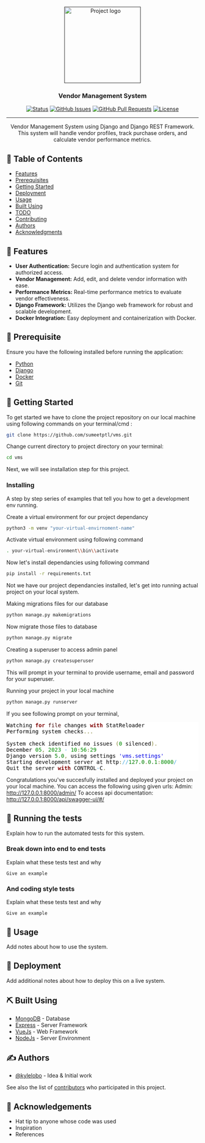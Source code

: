 <p align="center">
  <a href="" rel="noopener">
 <img width=200px height=200px src="https://www.google.com/url?sa=i&url=https%3A%2F%2Fwww.alamy.com%2Fstock-photo%2Fvms-logo-design.html&psig=AOvVaw1lq22bPbi_10XIFkjvki3V&ust=1701805812696000&source=images&cd=vfe&ved=0CBIQjRxqFwoTCODVverG9oIDFQAAAAAdAAAAABAE" alt="Project logo"></a>
</p>

<h3 align="center">Vendor Management System</h3>

<div align="center">

[![Status](https://img.shields.io/badge/status-active-success.svg)]()
[![GitHub Issues](https://img.shields.io/github/issues/kylelobo/The-Documentation-Compendium.svg)](https://github.com/kylelobo/The-Documentation-Compendium/issues)
[![GitHub Pull Requests](https://img.shields.io/github/issues-pr/kylelobo/The-Documentation-Compendium.svg)](https://github.com/kylelobo/The-Documentation-Compendium/pulls)
[![License](https://img.shields.io/badge/license-MIT-blue.svg)](/LICENSE)

</div>

---

<p align="center"> Vendor Management System using Django and Django REST Framework. This
system will handle vendor profiles, track purchase orders, and calculate vendor performance
metrics.
    <br> 
</p>

## 📝 Table of Contents

- [Features](#features)
- [Prerequisites](#features)
- [Getting Started](#getting_started)
- [Deployment](#deployment)
- [Usage](#usage)
- [Built Using](#built_using)
- [TODO](../TODO.md)
- [Contributing](../CONTRIBUTING.md)
- [Authors](#authors)
- [Acknowledgments](#acknowledgement)

## 🧐 Features <a name = "features"></a>

- **User Authentication:** Secure login and authentication system for authorized access.
- **Vendor Management:** Add, edit, and delete vendor information with ease.
- **Performance Metrics:** Real-time performance metrics to evaluate vendor effectiveness.
- **Django Framework:** Utilizes the Django web framework for robust and scalable development.
- **Docker Integration:** Easy deployment and containerization with Docker.

## 🧐 Prerequisite <a name = "prerequisite"></a>

Ensure you have the following installed before running the application:

- [Python](https://www.python.org/)
- [Django](https://www.djangoproject.com/)
- [Docker](https://www.docker.com/)
- [Git](https://git-scm.com/downloads)


## 🏁 Getting Started <a name = "getting_started"></a>

To get started we have to clone the project repository on our local machine using following commands on your terminal/cmd :
```bash
git clone https://github.com/sumeetptl/vms.git

```
Change current directory to project directory on your terminal:
```bash
cd vms
```
Next, we will see installation step for this project.



### Installing

A step by step series of examples that tell you how to get a development env running.

Create a virtual environment for our project dependancy

```bash
python3 -m venv "your-virtual-envirnoment-name"
```
Activate virtual environment using following command

```bash
. your-virtual-environment\\bin\\activate 
```
Now let's install dependancies using following command

```bash
pip install -r requirements.txt
```
Not we have our project dependancies installed, let's get into running actual project on your local system.

Making migrations files for our database
```bash
python manage.py makemigrations
```
Now migrate those files to database
```bash
python manage.py migrate
```

Creating a superuser to access admin panel
```bash
python manage.py createsuperuser
```
This will prompt in your terminal to provide username, email and password for your superuser.

Running your project in your local machine 
```bash
python manage.py runserver
```
If you see following prompt on your terminal,
<pre class="code_syntax" style="color:#000000;background:#ffffff;"><span class="line_wrapper">Watching <span style="color:#800000; font-weight:bold; ">for</span> <span style="color:#400000; ">file</span> changes <span style="color:#800000; font-weight:bold; ">with</span> StatReloader</span>
<span class="line_wrapper">Performing system checks<span style="color:#808030; ">.</span><span style="color:#808030; ">.</span><span style="color:#808030; ">.</span></span>
<span class="line_wrapper"></span>
<span class="line_wrapper">System check identified no issues <span style="color:#808030; ">(</span><span style="color:#008c00; ">0</span> silenced<span style="color:#808030; ">)</span><span style="color:#808030; ">.</span></span>
<span class="line_wrapper">December <span style="color:#008c00; ">05</span><span style="color:#808030; ">,</span> <span style="color:#008c00; ">2023</span> <span style="color:#44aadd; ">-</span> <span style="color:#008c00; ">10</span><span style="color:#808030; ">:</span><span style="color:#008c00; ">56</span><span style="color:#808030; ">:</span><span style="color:#008c00; ">29</span></span>
<span class="line_wrapper">Django version <span style="color:#008000; ">5.0</span><span style="color:#808030; ">,</span> using settings <span style="color:#0000e6; ">'vms.settings'</span></span>
<span class="line_wrapper">Starting development server at http<span style="color:#808030; ">:</span><span style="color:#44aadd; ">//</span><span style="color:#008000; ">127.0</span><span style="color:#808030; ">.</span><span style="color:#008000; ">0.1</span><span style="color:#808030; ">:</span><span style="color:#008c00; ">8000</span><span style="color:#44aadd; ">/</span></span>
<span class="line_wrapper">Quit the server <span style="color:#800000; font-weight:bold; ">with</span> CONTROL<span style="color:#44aadd; ">-</span>C<span style="color:#808030; ">.</span></span></pre>
Congratulations you've succesfully installed and deployed your project on your local machine.
You can access the following using given urls:
Admin:
http://127.0.0.1:8000/admin/
To access api documentation:
http://127.0.0.1:8000/api/swagger-ui/#/


## 🔧 Running the tests <a name = "tests"></a>

Explain how to run the automated tests for this system.

### Break down into end to end tests

Explain what these tests test and why

```
Give an example
```

### And coding style tests

Explain what these tests test and why

```
Give an example
```

## 🎈 Usage <a name="usage"></a>

Add notes about how to use the system.

## 🚀 Deployment <a name = "deployment"></a>

Add additional notes about how to deploy this on a live system.

## ⛏️ Built Using <a name = "built_using"></a>

- [MongoDB](https://www.mongodb.com/) - Database
- [Express](https://expressjs.com/) - Server Framework
- [VueJs](https://vuejs.org/) - Web Framework
- [NodeJs](https://nodejs.org/en/) - Server Environment

## ✍️ Authors <a name = "authors"></a>

- [@kylelobo](https://github.com/kylelobo) - Idea & Initial work

See also the list of [contributors](https://github.com/kylelobo/The-Documentation-Compendium/contributors) who participated in this project.

## 🎉 Acknowledgements <a name = "acknowledgement"></a>

- Hat tip to anyone whose code was used
- Inspiration
- References
